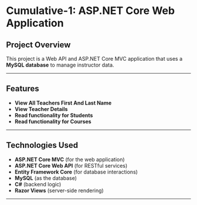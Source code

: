 # Cumulative-1: ASP.NET Core Web Application

## Project Overview
This project is a Web API and ASP.NET Core MVC application that uses a **MySQL database** to manage instructor data.  

---

##  Features
- **View All Teachers First And Last Name**
- **View Teacher Details**
- **Read functionality for Students**
- **Read functionality for Courses**
  

---

##  Technologies Used
- **ASP.NET Core MVC** (for the web application)
- **ASP.NET Core Web API** (for RESTful services)
- **Entity Framework Core** (for database interactions)
- **MySQL** (as the database)
- **C#** (backend logic)
- **Razor Views** (server-side rendering)

---

